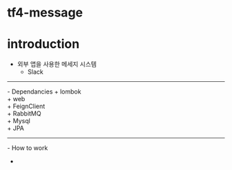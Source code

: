 # tf4-message

# introduction

- 외부 앱을 사용한 메세지 시스템
  +  Slack
<hr> 
- Dependancies
  + lombok <br>
  + web <br>
  + FeignClient <br>
  + RabbitMQ <br>
  + Mysql <br>
  + JPA <br>
<hr>
- How to work
   

-      
